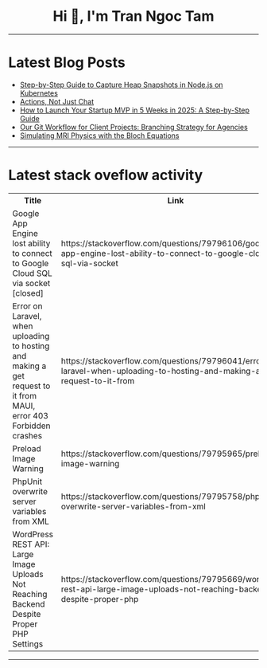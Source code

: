 <h1 align="center">Hi 👋, I'm Tran Ngoc Tam</h1>

---

# Latest Blog Posts 
<!-- BLOG-POST-LIST:START -->
- [Step-by-Step Guide to Capture Heap Snapshots in Node.js on Kubernetes](https://dev.to/alessandro-grosselle/step-by-step-guide-to-capture-heap-snapshots-in-nodejs-on-kubernetes-1i2h)
- [Actions, Not Just Chat](https://dev.to/philrez/actions-not-just-chat-14n4)
- [How to Launch Your Startup MVP in 5 Weeks in 2025: A Step-by-Step Guide](https://dev.to/eulerhive/how-to-launch-your-startup-mvp-in-5-weeks-in-2025-a-step-by-step-guide-9ld)
- [Our Git Workflow for Client Projects: Branching Strategy for Agencies](https://dev.to/michelle_turner/our-git-workflow-for-client-projects-branching-strategy-for-agencies-21ag)
- [Simulating MRI Physics with the Bloch Equations](https://dev.to/glcsblog/simulating-mri-physics-with-the-bloch-equations-3n72)
<!-- BLOG-POST-LIST:END -->

---

# Latest stack oveflow activity
<table>
  <tr><th>Title</th><th>Link</th></tr>
  <!-- STACKOVERFLOW:START --><tr><td>Google App Engine lost ability to connect to Google Cloud SQL via socket [closed]</td><td>https://stackoverflow.com/questions/79796106/google-app-engine-lost-ability-to-connect-to-google-cloud-sql-via-socket</td></tr><tr><td>Error on Laravel, when uploading to hosting and making a get request to it from MAUI, error 403 Forbidden crashes</td><td>https://stackoverflow.com/questions/79796041/error-on-laravel-when-uploading-to-hosting-and-making-a-get-request-to-it-from</td></tr><tr><td>Preload Image Warning</td><td>https://stackoverflow.com/questions/79795965/preload-image-warning</td></tr><tr><td>PhpUnit overwrite server variables from XML</td><td>https://stackoverflow.com/questions/79795758/phpunit-overwrite-server-variables-from-xml</td></tr><tr><td>WordPress REST API: Large Image Uploads Not Reaching Backend Despite Proper PHP Settings</td><td>https://stackoverflow.com/questions/79795669/wordpress-rest-api-large-image-uploads-not-reaching-backend-despite-proper-php</td></tr><!-- STACKOVERFLOW:END -->
</table>

---


